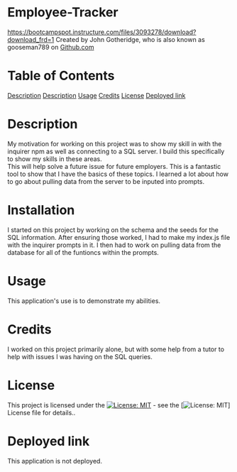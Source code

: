 # Employee-Tracker

https://bootcampspot.instructure.com/files/3093278/download?download_frd=1 
  Created by John Gotheridge, who is also known as gooseman789 on [Github.com](https://github.com/gooseman789)

  # Table of Contents
  [Description](#Description)
  [Description](#Installation)
  [Usage](#Usage)
  [Credits](#Credits)
  [License](#License)
  [Deployed link](#Deployed)

  # Description
  My motivation for working on this project was to show my skill in with the inquirer npm as well as connecting to a SQL server.
  I build this specifically to show my skills in these areas.  
  This will help solve a future issue for future employers.  This is a fantastic tool to show that I have the basics of these topics.
  I learned a lot about how to go about pulling data from the server to be inputed into prompts.
  
  # Installation
  I started on this project by working on the schema and the seeds for the SQL information.  After ensuring those worked, I had to make my index.js file  with the inquirer prompts in it.  I then had to work on pulling data from the database for all of the funtioncs within the prompts.
  
  # Usage
  This application's use is to demonstrate my abilities.
  
  # Credits
  I worked on this project primarily alone, but with some help from a tutor to help with  issues I was having on the SQL queries.  
  
  # License
  This project is licensed under the [![License: MIT](https://img.shields.io/badge/License-MIT-yellow.svg)](https://opensource.org/licenses/MIT) - see the [![License: MIT](https://img.shields.io/badge/License-MIT-yellow.svg)] License file for details..
  
  # Deployed link
  This application is not deployed. 
